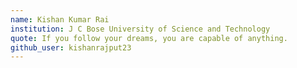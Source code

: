 ```yaml
---
name: Kishan Kumar Rai 
institution: J C Bose University of Science and Technology 
quote: If you follow your dreams, you are capable of anything.
github_user: kishanrajput23
---
```

